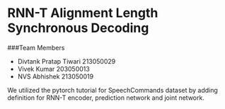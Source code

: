 # RNN-T Alignment Length Synchronous Decoding

###Team Members
- Divtank Pratap Tiwari 213050029
- Vivek Kumar 203050013
- NVS Abhishek 213050019


We utilized the pytorch tutorial for SpeechCommands dataset by adding definition for RNN-T encoder, prediction network and joint network. 
